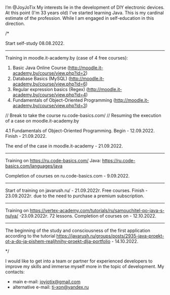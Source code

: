 I’m @JoyJoTix
My interests lie in the development of DIY electronic devices.
At this point (I'm 33 years old) I've started learning Java. This is my cardinal estimate of the profession. While I am engaged in self-education in this direction.

/*

Start self-study 08.08.2022.
____________________________________________________________________

Training in moodle.it-academy.by (case of 4 free courses):
1. Basic Java Online Course (http://moodle.it-academy.by/course/view.php?id=2)
2. Database Basics (MySQL) (http://moodle.it-academy.by/course/view.php?id=6)
3. Regular expression basics (Regex) (http://moodle.it-academy.by/course/view.php?id=4)
4. Fundamentals of Object-Oriented Programming (http://moodle.it-academy.by/course/view.php?id=3)

// Break to take the course ru.code-basics.com/
// Resuming the execution of a case on moodle.it-academy.by

4.1 Fundamentals of Object-Oriented Programming. Begin - 12.09.2022. Finish - 21.09.2022.

The end of the case in moodle.it-academy - 21.09.2022.
_____________________________________________________________________

Training on https://ru.code-basics.com/
Java: https://ru.code-basics.com/languages/java

Completion of courses on ru.code-basics.com - 9.09.2022.

_____________________________________________________________________

Start of training on javarush.ru/ - 21.09.2022г. Free courses.
Finish - 23.09.2022г. due to the need to purchase a premium subscription.
_____________________________________________________________________

Training on https://vertex-academy.com/tutorials/ru/samouchitel-po-java-s-nulya/ -23.09.2022г. 72 lessons.
Completion of courses on - 12.10.2022.
_____________________________________________________________________

The beginning of the study and consciousness of the first application according to the tutorial
https://javarush.ru/groups/posts/2935-java-proekt-ot-a-do-ja-pishem-realjhnihy-proekt-dlja-portfolio - 14.10.2022.

*/

I would like to get into a team or partner for experienced developers to improve my skills and immerse myself more in the topic of development.
My contacts:
- main e-mail: joyjotix@gmail.com
- alternative e-mail: ti-xon@yandex.ru
